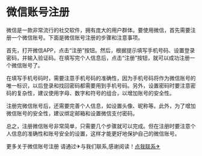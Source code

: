 # 微信账号注册

微信是一款非常流行的社交软件，拥有庞大的用户群体。要使用微信，首先需要注册一个微信账号。下面是微信账号注册的步骤和注意事项。

首先，打开微信APP，点击“注册”按钮。然后，根据提示填写手机号码、设置登录密码，并输入验证码。在填写完个人信息后，点击“注册”按钮，就可以成功注册一个微信账号了。

在填写手机号码时，需要注意手机号码的准确性，因为手机号码将作为微信账号的唯一标识，以后登录和找回密码都需要用到手机号码。另外，设置密码时要注意密码的复杂性，建议使用字母、数字和符号的组合，以增加账号的安全性。

注册完微信账号后，还需要完善个人信息，如设置头像、昵称等。此外，为了增加微信账号的安全性，建议绑定邮箱和设置微信支付密码。

总之，注册微信账号非常简单，只需要几个步骤就可以完成。但在注册时要注意个人信息的准确性和账号安全的设置，这样才能更好地保护自己的微信账号。

更多关于微信账号注册 请通过✈与我们联系,感谢阅读！[点我联系✈](https://chat.G208.com)